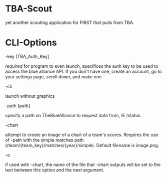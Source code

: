 # TBA-Scout
yet another scouting application for FIRST that pulls from TBA.

# CLI-Options
-key [TBA_Auth_Key] 

*required* for program to even launch, specifices the auth key to be used to access the blue alliance API. If you don't have one, create an account, go to your settings page, scroll down, and make one.
    
-cli

launch without graphics

-path [path]

specify a path on TheBlueAlliance to request data from, IE /status

-chart

attempt to create an image of a chart of a team's scores. Requires the use of -path with the simple matches path (/team/{team_key}/matches/{year}/simple). Default filename is image.png.

-o

if used with -chart, the name of the file that -chart outputs will be set to the text between this option and the next argument.
